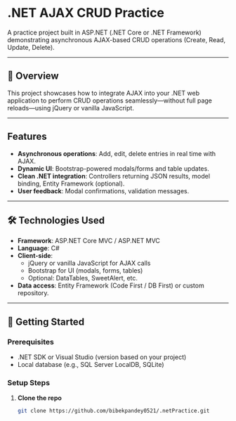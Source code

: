 # .NET AJAX CRUD Practice

A practice project built in ASP.NET (.NET Core or .NET Framework) demonstrating asynchronous AJAX-based CRUD operations (Create, Read, Update, Delete).

---

## 🌟 Overview

This project showcases how to integrate AJAX into your .NET web application to perform CRUD operations seamlessly—without full page reloads—using jQuery or vanilla JavaScript.

---

## Features

- **Asynchronous operations**: Add, edit, delete entries in real time with AJAX.
- **Dynamic UI**: Bootstrap-powered modals/forms and table updates.
- **Clean .NET integration**: Controllers returning JSON results, model binding, Entity Framework (optional).
- **User feedback**: Modal confirmations, validation messages.

---

## 🛠️ Technologies Used

- **Framework**: ASP.NET Core MVC / ASP.NET MVC
- **Language**: C#
- **Client-side**:
  - jQuery or vanilla JavaScript for AJAX calls
  - Bootstrap for UI (modals, forms, tables)
  - Optional: DataTables, SweetAlert, etc.
- **Data access**: Entity Framework (Code First / DB First) or custom repository.

---

## 🚀 Getting Started

### Prerequisites

- .NET SDK or Visual Studio (version based on your project)
- Local database (e.g., SQL Server LocalDB, SQLite)

### Setup Steps

1. **Clone the repo**  
   ```bash
   git clone https://github.com/bibekpandey0521/.netPractice.git
